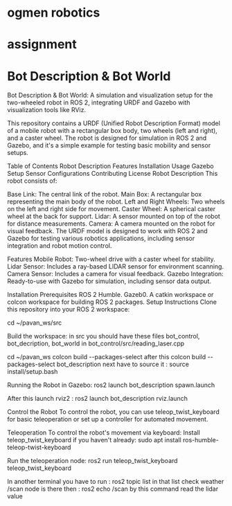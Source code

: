 # ogmen robotics
#  assignment
# Bot Description & Bot World

Bot Description & Bot World: A simulation and visualization setup for the two-wheeled robot in ROS 2, integrating URDF and Gazebo with visualization tools like RViz.

This repository contains a URDF (Unified Robot Description Format) model of a mobile robot with a rectangular box body, two wheels (left and right), and a caster wheel. The robot is designed for simulation in ROS 2 and Gazebo, and it's a simple example for testing basic mobility and sensor setups.

Table of Contents
Robot Description
Features
Installation
Usage
Gazebo Setup
Sensor Configurations
Contributing
License
Robot Description
This robot consists of:

Base Link: The central link of the robot.
Main Box: A rectangular box representing the main body of the robot.
Left and Right Wheels: Two wheels on the left and right side for movement.
Caster Wheel: A spherical caster wheel at the back for support.
Lidar: A sensor mounted on top of the robot for distance measurements.
Camera: A camera mounted on the robot for visual feedback.
The URDF model is designed to work with ROS 2 and Gazebo for testing various robotics applications, including sensor integration and robot motion control.

Features
Mobile Robot: Two-wheel drive with a caster wheel for stability.
Lidar Sensor: Includes a ray-based LIDAR sensor for environment scanning.
Camera Sensor: Includes a camera for visual feedback.
Gazebo Integration: Ready-to-use with Gazebo for simulation, including sensor data output.

Installation
Prerequisites
ROS 2 Humble.
Gazeb0.
A catkin workspace or colcon workspace for building ROS 2 packages.
Setup Instructions
Clone this repository into your ROS 2 workspace:


cd ~/pavan_ws/src

Build the workspace:
in src you should have these files
bot_control, bot_decription, bot_world
in bot_control/src/reading_laser.cpp

cd ~/pavan_ws
colcon build --packages-select
after this
colcon build --packages-select bot_description
next have to source it :
source install/setup.bash

Running the Robot in Gazebo:
ros2 launch bot_description spawn.launch

After this launch rviz2 :
ros2 launch bot_description rviz.launch

Control the Robot
To control the robot, you can use teleop_twist_keyboard for basic teleoperation or set up a controller for automated movement.

Teleoperation
To control the robot's movement via keyboard:
Install teleop_twist_keyboard if you haven't already:
sudo apt install ros-humble-teleop-twist-keyboard

Run the teleoperation node:
ros2 run teleop_twist_keyboard teleop_twist_keyboard

In another terminal you have to run : ros2 topic list
in that list check weather /scan node is there
then : ros2 echo /scan 
by this command read the lidar value
